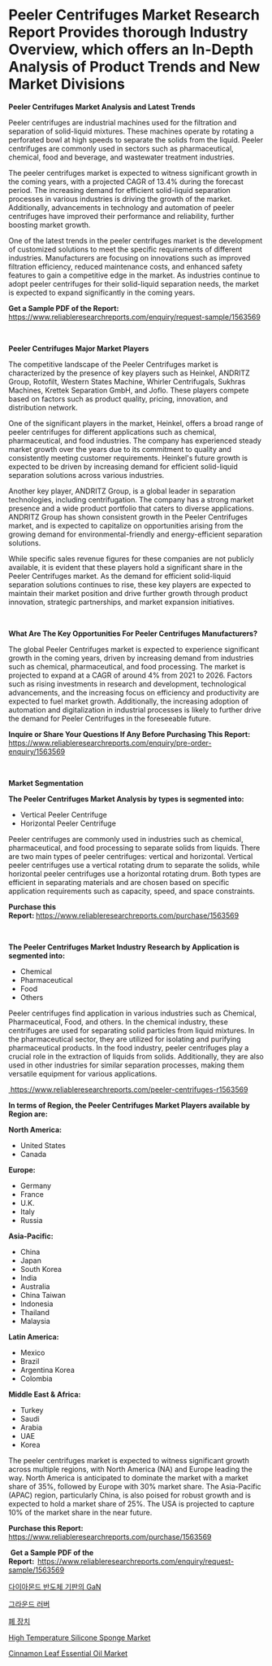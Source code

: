 <p><h1>Peeler Centrifuges Market Research Report Provides thorough Industry Overview, which offers an In-Depth Analysis of Product Trends and New Market Divisions</h1></p><p><strong>Peeler Centrifuges Market Analysis and Latest Trends</strong></p>
<p><p>Peeler centrifuges are industrial machines used for the filtration and separation of solid-liquid mixtures. These machines operate by rotating a perforated bowl at high speeds to separate the solids from the liquid. Peeler centrifuges are commonly used in sectors such as pharmaceutical, chemical, food and beverage, and wastewater treatment industries.</p><p>The peeler centrifuges market is expected to witness significant growth in the coming years, with a projected CAGR of 13.4% during the forecast period. The increasing demand for efficient solid-liquid separation processes in various industries is driving the growth of the market. Additionally, advancements in technology and automation of peeler centrifuges have improved their performance and reliability, further boosting market growth.</p><p>One of the latest trends in the peeler centrifuges market is the development of customized solutions to meet the specific requirements of different industries. Manufacturers are focusing on innovations such as improved filtration efficiency, reduced maintenance costs, and enhanced safety features to gain a competitive edge in the market. As industries continue to adopt peeler centrifuges for their solid-liquid separation needs, the market is expected to expand significantly in the coming years.</p></p>
<p><strong>Get a Sample PDF of the Report:&nbsp;</strong> <a href="https://www.reliableresearchreports.com/enquiry/request-sample/1563569">https://www.reliableresearchreports.com/enquiry/request-sample/1563569</a></p>
<p>&nbsp;</p>
<p><strong>Peeler Centrifuges Major Market Players</strong></p>
<p><p>The competitive landscape of the Peeler Centrifuges market is characterized by the presence of key players such as Heinkel, ANDRITZ Group, Rotofilt, Western States Machine, Whirler Centrifugals, Sukhras Machines, Krettek Separation GmbH, and Joflo. These players compete based on factors such as product quality, pricing, innovation, and distribution network.</p><p>One of the significant players in the market, Heinkel, offers a broad range of peeler centrifuges for different applications such as chemical, pharmaceutical, and food industries. The company has experienced steady market growth over the years due to its commitment to quality and consistently meeting customer requirements. Heinkel's future growth is expected to be driven by increasing demand for efficient solid-liquid separation solutions across various industries.</p><p>Another key player, ANDRITZ Group, is a global leader in separation technologies, including centrifugation. The company has a strong market presence and a wide product portfolio that caters to diverse applications. ANDRITZ Group has shown consistent growth in the Peeler Centrifuges market, and is expected to capitalize on opportunities arising from the growing demand for environmental-friendly and energy-efficient separation solutions.</p><p>While specific sales revenue figures for these companies are not publicly available, it is evident that these players hold a significant share in the Peeler Centrifuges market. As the demand for efficient solid-liquid separation solutions continues to rise, these key players are expected to maintain their market position and drive further growth through product innovation, strategic partnerships, and market expansion initiatives.</p></p>
<p>&nbsp;</p>
<p><strong>What Are The Key Opportunities For Peeler Centrifuges Manufacturers?</strong></p>
<p><p>The global Peeler Centrifuges market is expected to experience significant growth in the coming years, driven by increasing demand from industries such as chemical, pharmaceutical, and food processing. The market is projected to expand at a CAGR of around 4% from 2021 to 2026. Factors such as rising investments in research and development, technological advancements, and the increasing focus on efficiency and productivity are expected to fuel market growth. Additionally, the increasing adoption of automation and digitalization in industrial processes is likely to further drive the demand for Peeler Centrifuges in the foreseeable future.</p></p>
<p><strong>Inquire or Share Your Questions If Any Before Purchasing This Report:</strong> <a href="https://www.reliableresearchreports.com/enquiry/pre-order-enquiry/1563569">https://www.reliableresearchreports.com/enquiry/pre-order-enquiry/1563569</a></p>
<p>&nbsp;</p>
<p><strong>Market Segmentation</strong></p>
<p><strong>The Peeler Centrifuges Market Analysis by types is segmented into:</strong></p>
<p><ul><li>Vertical Peeler Centrifuge</li><li>Horizontal Peeler Centrifuge</li></ul></p>
<p><p>Peeler centrifuges are commonly used in industries such as chemical, pharmaceutical, and food processing to separate solids from liquids. There are two main types of peeler centrifuges: vertical and horizontal. Vertical peeler centrifuges use a vertical rotating drum to separate the solids, while horizontal peeler centrifuges use a horizontal rotating drum. Both types are efficient in separating materials and are chosen based on specific application requirements such as capacity, speed, and space constraints.</p></p>
<p><strong>Purchase this Report:&nbsp;</strong><a href="https://www.reliableresearchreports.com/purchase/1563569">https://www.reliableresearchreports.com/purchase/1563569</a></p>
<p>&nbsp;</p>
<p><strong>The Peeler Centrifuges Market Industry Research by Application is segmented into:</strong></p>
<p><ul><li>Chemical</li><li>Pharmaceutical</li><li>Food</li><li>Others</li></ul></p>
<p><p>Peeler centrifuges find application in various industries such as Chemical, Pharmaceutical, Food, and others. In the chemical industry, these centrifuges are used for separating solid particles from liquid mixtures. In the pharmaceutical sector, they are utilized for isolating and purifying pharmaceutical products. In the food industry, peeler centrifuges play a crucial role in the extraction of liquids from solids. Additionally, they are also used in other industries for similar separation processes, making them versatile equipment for various applications.</p></p>
<p><a href="https://www.reliableresearchreports.com/peeler-centrifuges-r1563569">&nbsp;https://www.reliableresearchreports.com/peeler-centrifuges-r1563569</a></p>
<p><strong>In terms of Region, the Peeler Centrifuges Market Players available by Region are:</strong></p>
<p>
    <p> <strong> North America: </strong>
        <ul>
            <li>United States</li>
            <li>Canada</li>
        </ul>
        </p> 
    <p> <strong> Europe: </strong>
        <ul>
            <li>Germany</li>
            <li>France</li>
            <li>U.K.</li>
            <li>Italy</li>
            <li>Russia</li>
        </ul>
        </p> 
    <p> <strong> Asia-Pacific: </strong>
        <ul>
            <li>China</li>
            <li>Japan</li>
            <li>South Korea</li>
            <li>India</li>
            <li>Australia</li>
            <li>China Taiwan</li>
            <li>Indonesia</li>
            <li>Thailand</li>
            <li>Malaysia</li>
        </ul>
        </p> 
    <p> <strong> Latin America: </strong>
        <ul>
            <li>Mexico</li>
            <li>Brazil</li>
            <li>Argentina Korea</li>
            <li>Colombia</li>
        </ul>
        </p> 
    <p> <strong> Middle East & Africa: </strong>
        <ul>
            <li>Turkey</li>
            <li>Saudi</li>
            <li>Arabia</li>
            <li>UAE</li>
            <li>Korea</li>
        </ul>
    </p>
    </p>
<p><p>The peeler centrifuges market is expected to witness significant growth across multiple regions, with North America (NA) and Europe leading the way. North America is anticipated to dominate the market with a market share of 35%, followed by Europe with 30% market share. The Asia-Pacific (APAC) region, particularly China, is also poised for robust growth and is expected to hold a market share of 25%. The USA is projected to capture 10% of the market share in the near future.</p></p>
<p><strong>Purchase this Report: </strong><a href="https://www.reliableresearchreports.com/purchase/1563569">https://www.reliableresearchreports.com/purchase/1563569</a></p>
<p>&nbsp;<strong>Get a Sample PDF of the Report:&nbsp;&nbsp;</strong><a href="https://www.reliableresearchreports.com/enquiry/request-sample/1563569">https://www.reliableresearchreports.com/enquiry/request-sample/1563569</a></p>
<p><strong></strong></p>
<p><p><a href="https://github.com/TrevorKruvalis5678/Market-Research-Report-List-1/blob/main/938086533233.md">다이아몬드 반도체 기판의 GaN</a></p><p><a href="https://medium.com/@antosuigrtley99783676/%EC%A7%80%EB%A9%B4-%EA%B3%A0%EB%AC%B4-%EC%8B%9C%EC%9E%A5-%EA%B7%9C%EB%AA%A8-cagr-%ED%8A%B8%EB%A0%8C%EB%93%9C-2024-2030-4324b8601248">그라운드 러버</a></p><p><a href="https://medium.com/@luffiazaza/%ED%8F%90-%EA%B8%B0%EA%B8%B0-%EC%8B%9C%EC%9E%A5-%EB%8F%99%ED%96%A5-%EB%B0%8F-%EC%8B%9C%EC%9E%A5-%EB%B6%84%EC%84%9D%EC%9D%B4-2024-2031-%EA%B8%B0%EA%B0%84%EC%9D%84-%EC%9C%84%ED%95%B4-%EC%98%88%EC%B8%A1%EB%90%A9%EB%8B%88%EB%8B%A4-05a42f9d1b3b">폐 장치</a></p><p><a href="https://www.linkedin.com/pulse/high-temperature-silicone-sponge-market-offer-valuable-qzfle?trackingId=kd4Jn%2BkNDi0IGH0gfatmGA%3D%3D">High Temperature Silicone Sponge Market</a></p><p><a href="https://issuu.com/reportprime-2/docs/cinnamon-leaf-essential-oil-market-size-2030.pptx">Cinnamon Leaf Essential Oil Market</a></p></p>